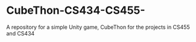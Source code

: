 # CubeThon-CS434-CS455-
A repository for a simple Unity game, CubeThon for the projects in CS455 and CS434

